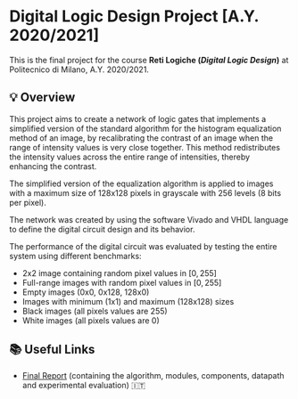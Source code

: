 # Digital Logic Design Project [A.Y. 2020/2021]
This is the final project for the course **Reti Logiche (*Digital Logic Design*)** at Politecnico di Milano, A.Y. 2020/2021.

## 💡 Overview
This project aims to create a network of logic gates that implements a simplified version of the standard algorithm for the histogram equalization method of an image, by recalibrating the contrast of an image when the range of intensity values is very close together. This method redistributes the intensity values across the entire range of intensities, thereby enhancing the contrast.

The simplified version of the equalization algorithm is applied to images with a maximum size of 128x128 pixels in grayscale with 256 levels (8 bits per pixel).

The network was created by using the software Vivado and VHDL language to define the digital circuit design and its behavior.

The performance of the digital circuit was evaluated by testing the entire system using different benchmarks:
- 2x2 image containing random pixel values in $[0,255]$
- Full-range images with random pixel values in $[0,255]$
- Empty images (0x0, 0x128, 128x0)
- Images with minimum (1x1) and maximum (128x128) sizes
- Black images (all pixels values are 255)
- White images (all pixels values are 0)

## 📚 Useful Links
- [Final Report](https://github.com/priscia99/digital-logic-design-project/blob/main/Report/relazione.pdf) (containing the algorithm, modules, components, datapath and experimental evaluation) 🇮🇹
